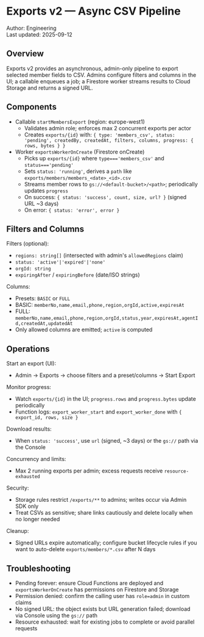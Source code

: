 # Exports v2 — Async CSV Pipeline

Author: Engineering  
Last updated: 2025-09-12

## Overview

Exports v2 provides an asynchronous, admin-only pipeline to export selected member fields to CSV. Admins configure filters and columns in the UI; a callable enqueues a job; a Firestore worker streams results to Cloud Storage and returns a signed URL.

## Components

- Callable `startMembersExport` (region: europe-west1)
  - Validates admin role; enforces max 2 concurrent exports per actor
  - Creates `exports/{id}` with: `{ type: 'members_csv', status: 'pending', createdBy, createdAt, filters, columns, progress: { rows, bytes } }`
- Worker `exportsWorkerOnCreate` (Firestore onCreate)
  - Picks up `exports/{id}` where `type==='members_csv'` and `status==='pending'`
  - Sets `status: 'running'`, derives a `path` like `exports/members/members_<date>_<id>.csv`
  - Streams member rows to `gs://<default-bucket>/<path>`; periodically updates `progress`
  - On success: `{ status: 'success', count, size, url? }` (signed URL ~3 days)
  - On error: `{ status: 'error', error }`

## Filters and Columns

Filters (optional):

- `regions: string[]` (intersected with admin's `allowedRegions` claim)
- `status: 'active'|'expired'|'none'`
- `orgId: string`
- `expiringAfter` / `expiringBefore` (date/ISO strings)

Columns:

- Presets: `BASIC` or `FULL`
- BASIC: `memberNo,name,email,phone,region,orgId,active,expiresAt`
- FULL: `memberNo,name,email,phone,region,orgId,status,year,expiresAt,agentId,createdAt,updatedAt`
- Only allowed columns are emitted; `active` is computed

## Operations

Start an export (UI):

- Admin → Exports → choose filters and a preset/columns → Start Export

Monitor progress:

- Watch `exports/{id}` in the UI; `progress.rows` and `progress.bytes` update periodically
- Function logs: `export_worker_start` and `export_worker_done` with `{ export_id, rows, size }`

Download results:

- When `status: 'success'`, use `url` (signed, ~3 days) or the `gs://` path via the Console

Concurrency and limits:

- Max 2 running exports per admin; excess requests receive `resource-exhausted`

Security:

- Storage rules restrict `/exports/**` to admins; writes occur via Admin SDK only
- Treat CSVs as sensitive; share links cautiously and delete locally when no longer needed

Cleanup:

- Signed URLs expire automatically; configure bucket lifecycle rules if you want to auto-delete `exports/members/*.csv` after N days

## Troubleshooting

- Pending forever: ensure Cloud Functions are deployed and `exportsWorkerOnCreate` has permissions on Firestore and Storage
- Permission denied: confirm the calling user has `role=admin` in custom claims
- No signed URL: the object exists but URL generation failed; download via Console using the `gs://` path
- Resource exhausted: wait for existing jobs to complete or avoid parallel requests
